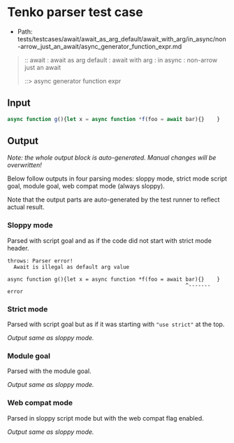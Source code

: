 # Tenko parser test case

- Path: tests/testcases/await/await_as_arg_default/await_with_arg/in_async/non-arrow_just_an_await/async_generator_function_expr.md

> :: await : await as arg default : await with arg : in async : non-arrow just an await
>
> ::> async generator function expr

## Input

`````js
async function g(){let x = async function *f(foo = await bar){}    }
`````

## Output

_Note: the whole output block is auto-generated. Manual changes will be overwritten!_

Below follow outputs in four parsing modes: sloppy mode, strict mode script goal, module goal, web compat mode (always sloppy).

Note that the output parts are auto-generated by the test runner to reflect actual result.

### Sloppy mode

Parsed with script goal and as if the code did not start with strict mode header.

`````
throws: Parser error!
  Await is illegal as default arg value

async function g(){let x = async function *f(foo = await bar){}    }
                                                         ^------- error
`````

### Strict mode

Parsed with script goal but as if it was starting with `"use strict"` at the top.

_Output same as sloppy mode._

### Module goal

Parsed with the module goal.

_Output same as sloppy mode._

### Web compat mode

Parsed in sloppy script mode but with the web compat flag enabled.

_Output same as sloppy mode._
